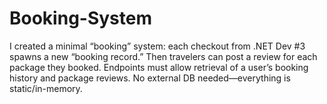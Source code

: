 # Booking-System
I  created a minimal “booking” system: each checkout from .NET Dev #3 spawns a new “booking record.” Then travelers can post a review for each package they booked. Endpoints must allow retrieval of a user’s booking history and package reviews. No external DB needed—everything is static/in-memory.
